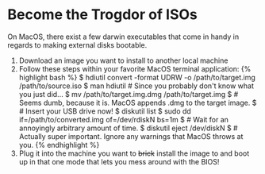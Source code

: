 # Become the Trogdor of ISOs

On MacOS, there exist a few darwin executables that come in handy in regards to
making external disks bootable.

1. Download an image you want to install to another local machine
2. Follow these steps within your favorite MacOS terminal application:
{% highlight bash %}
$ hdiutil convert -format UDRW -o /path/to/target.img /path/to/source.iso
$ man hdiutil # Since you probably don't know what you just did...
$ mv /path/to/target.img.dmg /path/to/target.img
$ # Seems dumb, because it is. MacOS appends .dmg to the target image.
$ # Insert your USB drive now!
$ diskutil list
$ sudo dd if=/path/to/converted.img of=/dev/rdiskN bs=1m
$ # Wait for an annoyingly arbitrary amount of time.
$ diskutil eject /dev/diskN
$ # Actually super important. Ignore any warnings that MacOS throws at you.
{% endhighlight %}
3. Plug it into the machine you want to ~~brick~~ install the image to and boot up in that one mode that lets you mess around with the BIOS!
